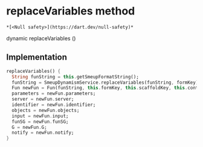 


# replaceVariables method




    *[<Null safety>](https://dart.dev/null-safety)*




dynamic replaceVariables
()








## Implementation

```dart
replaceVariables() {
  String funString = this.getSmeupFormatString();
  funString = SmeupDynamismService.replaceVariables(funString, formKey);
  Fun newFun = Fun(funString, this.formKey, this.scaffoldKey, this.context);
  parameters = newFun.parameters;
  server = newFun.server;
  identifier = newFun.identifier;
  objects = newFun.objects;
  input = newFun.input;
  funSG = newFun.funSG;
  G = newFun.G;
  notify = newFun.notify;
}
```








